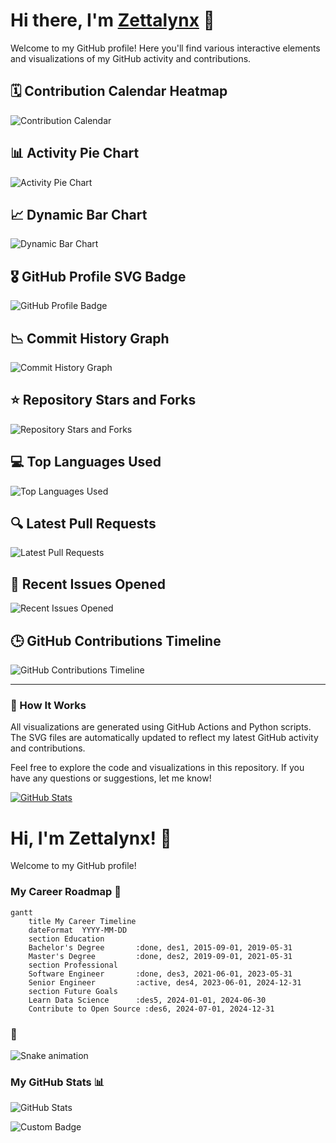 # Hi there, I'm [Zettalynx](https://github.com/Zettalynx) 👋

Welcome to my GitHub profile! Here you'll find various interactive elements and visualizations of my GitHub activity and contributions.

## 🗓️ Contribution Calendar Heatmap

![Contribution Calendar](https://github.com/Zettalynx/Zettalynx/blob/main/heatmap.svg)

## 📊 Activity Pie Chart

![Activity Pie Chart](https://github.com/Zettalynx/Zettalynx/blob/main/pie_chart.svg)

## 📈 Dynamic Bar Chart

![Dynamic Bar Chart](https://github.com/Zettalynx/Zettalynx/blob/main/bar_chart.svg)

## 🎖️ GitHub Profile SVG Badge

![GitHub Profile Badge](https://github.com/Zettalynx/Zettalynx/blob/main/profile_badge.svg)

## 📉 Commit History Graph

![Commit History Graph](https://github.com/Zettalynx/Zettalynx/blob/main/commit_history.svg)

## ⭐ Repository Stars and Forks

![Repository Stars and Forks](https://github.com/Zettalynx/Zettalynx/blob/main/stars_forks.svg)

## 💻 Top Languages Used

![Top Languages Used](https://github.com/Zettalynx/Zettalynx/blob/main/top_languages.svg)

## 🔍 Latest Pull Requests

![Latest Pull Requests](https://github.com/Zettalynx/Zettalynx/blob/main/latest_prs.svg)

## 🧩 Recent Issues Opened

![Recent Issues Opened](https://github.com/Zettalynx/Zettalynx/blob/main/recent_issues.svg)

## 🕒 GitHub Contributions Timeline

![GitHub Contributions Timeline](https://github.com/Zettalynx/Zettalynx/blob/main/contributions_timeline.svg)

---

### 🔧 How It Works

All visualizations are generated using GitHub Actions and Python scripts. The SVG files are automatically updated to reflect my latest GitHub activity and contributions.

Feel free to explore the code and visualizations in this repository. If you have any questions or suggestions, let me know!

[![GitHub Stats](https://github-readme-stats.vercel.app/api?username=Zettalynx&show_icons=true&hide_title=true&hide=contribs,prs&count_private=true&include_all_commits=true&hide_border=true&theme=dark)](https://github.com/Zettalynx)


# Hi, I'm Zettalynx! 👋

Welcome to my GitHub profile!

### My Career Roadmap 🚀

```mermaid
gantt
    title My Career Timeline
    dateFormat  YYYY-MM-DD
    section Education
    Bachelor's Degree       :done, des1, 2015-09-01, 2019-05-31
    Master's Degree         :done, des2, 2019-09-01, 2021-05-31
    section Professional
    Software Engineer       :done, des3, 2021-06-01, 2023-05-31
    Senior Engineer         :active, des4, 2023-06-01, 2024-12-31
    section Future Goals
    Learn Data Science      :des5, 2024-01-01, 2024-06-30
    Contribute to Open Source :des6, 2024-07-01, 2024-12-31
```

### 🐍

![Snake animation](https://github.com/Zettalynx/Zettalynx/blob/output/snake.svg)


### My GitHub Stats 📊

![GitHub Stats](https://github.com/Zettalynx/Zettalynx/blob/main/stats.png)

![Custom Badge](https://github.com/Zettalynx/Zettalynx/blob/main/badge.svg)

<!-- START_STATS -->
<!-- Content from github_stats.md will be inserted here -->
<!-- END_STATS -->

<!--
**Zettalynx/Zettalynx** is a ✨ _special_ ✨ repository because its `README.md` (this file) appears on your GitHub profile.

Here are some ideas to get you started:

- 🔭 I’m currently working on ...
- 🌱 I’m currently learning ...
- 👯 I’m looking to collaborate on ...
- 🤔 I’m looking for help with ...
- 💬 Ask me about ...
- 📫 How to reach me: ...
- 😄 Pronouns: ...
- ⚡ Fun fact: ...
-->
